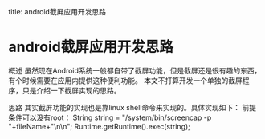 title: android截屏应用开发思路 

#  android截屏应用开发思路 

概述
虽然现在Android系统一般都自带了截屏功能，但是截屏还是很有趣的东西，有个时候需要在应用内提供这种便利功能。
本文不打算开发一个单独的截屏程序，只是介绍一下截屏实现的思路。

思路
其实截屏功能的实现也是靠linux shell命令来实现的。具体实现如下：
前提条件可以没有root：
String string = "/system/bin/screencap -p "+fileName+"\n\n";
Runtime.getRuntime().exec(string);